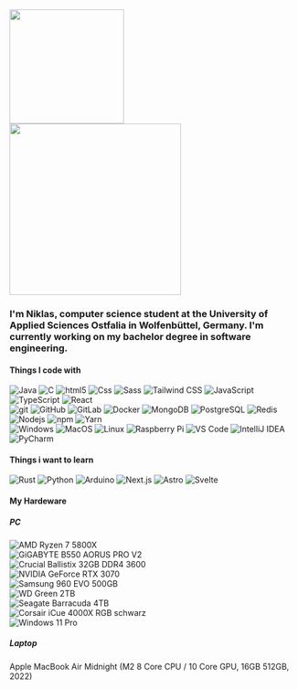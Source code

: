 <a href="https://github.com/anuraghazra/github-readme-stats">
    <img align="center" height=200 src="https://github-readme-stats.vercel.app/api?username=niklasfulle&theme=algolia&show_icons=true&count_private=true&custom_title=Niklas's%20Github%20Stats&cache_seconds=14400&hide=contribs" />
    <br/>
</a>
<a href="https://github.com/anuraghazra/github-readme-stats">
    <img align="center" height=300 src="https://github-readme-stats.vercel.app/api/top-langs/?username=niklasfulle&theme=algolia&layout=compact&langs_count=20&hide_progress=false&cache_seconds=14400&hide=mdx" />
</a>
<h3>I'm Niklas, computer science student at the University of Applied Sciences Ostfalia in Wolfenbüttel, Germany. I'm currently working on my bachelor degree in software engineering.</h2>

<h4>Things I code with</h4>
<p>
    <img alt="Java" src="https://img.shields.io/badge/-Java-b07219?style=flat-square&logo=java&logoColor=white" />
    <img alt="C" src="https://img.shields.io/badge/-C-555555?style=flat-square&logo=c&logoColor=white" />
    <img alt="html5" src="https://img.shields.io/badge/-HTML5-E34F26?style=flat-square&logo=html5&logoColor=white" />
    <img alt="Css" src="https://img.shields.io/badge/-Css-563d7c?style=flat-square&logo=css3&logoColor=white" />
    <img alt="Sass" src="https://img.shields.io/badge/-Sass-CC6699?style=flat-square&logo=sass&logoColor=white" />
    <img alt="Tailwind CSS" src="https://img.shields.io/badge/-Tailwind%20CSS-38B2AC?style=flat-square&logo=tailwind-css&logoColor=white" />
    <img alt="JavaScript" src="https://img.shields.io/badge/-JavaScript-f1e05a?style=flat-square&logo=javascript&logoColor=black" />
    <img alt="TypeScript" src="https://img.shields.io/badge/-TypeScript-007ACC?style=flat-square&logo=typescript&logoColor=white" />
    <img alt="React" src="https://img.shields.io/badge/-React-45b8d8?style=flat-square&logo=react&logoColor=white" />
    <br>
    <img alt="git" src="https://img.shields.io/badge/-Git-F05032?style=flat-square&logo=git&logoColor=white" />
    <img alt="GitHub" src="https://img.shields.io/badge/-GitHub-181717?style=flat-square&logo=github&logoColor=white" />
    <img alt="GitLab" src="https://camo.githubusercontent.com/35b0a4cb52ffc87fc7c464f9f2527dec988b663d0ae86bf8d542ae5649bd2c9e/68747470733a2f2f696d672e736869656c64732e696f2f62616467652f2d4769744c61622d4643413132313f7374796c653d666c61742d737175617265266c6f676f3d6769746c6162" />
    <img alt="Docker" src="https://img.shields.io/badge/-Docker-46a2f1?style=flat-square&logo=docker&logoColor=white" />
    <img alt="MongoDB" src="https://img.shields.io/badge/-MongoDB-13aa52?style=flat-square&logo=mongodb&logoColor=white" />
    <img alt="PostgreSQL" src="https://img.shields.io/badge/-PostgreSQL-336791?style=flat-square&logo=postgresql&logoColor=white" />
    <img alt="Redis" src="https://img.shields.io/badge/-Redis-DC382D?style=flat-square&logo=redis&logoColor=white" />
    <img alt="Nodejs" src="https://img.shields.io/badge/-Nodejs-43853d?style=flat-square&logo=Node.js&logoColor=white" />
    <img alt="npm" src="https://img.shields.io/badge/-NPM-CB3837?style=flat-square&logo=npm&logoColor=white" />
    <img alt="Yarn" src="https://img.shields.io/badge/-Yarn-2C8EBB?style=flat-square&logo=yarn&logoColor=white" />
    <br>
    <img alt="Windows" src="https://img.shields.io/badge/-Windows-0078D6?style=flat-square&logo=windows&logoColor=white" />
    <img alt="MacOS" src="https://img.shields.io/badge/-MacOS-999999?style=flat-square&logo=apple&logoColor=white" />
    <img alt="Linux" src="https://img.shields.io/badge/-Linux-FCC624?style=flat-square&logo=linux&logoColor=black" />
    <img alt="Raspberry Pi" src="https://img.shields.io/badge/-Raspberry%20Pi-C51A4A?style=flat-square&logo=raspberry-pi&logoColor=white" />
    <img alt="VS Code" src="https://img.shields.io/badge/-VS%20Code-007ACC?style=flat-square&logo=visual-studio-code&logoColor=white" />
    <img alt="IntelliJ IDEA" src="https://img.shields.io/badge/-IntelliJ%20IDEA-000000?style=flat-square&logo=intellij-idea&logoColor=blue" />
    <img alt="PyCharm" src="https://img.shields.io/badge/-PyCharm-000000?style=flat-square&logo=pycharm&logoColor=green" />
    <br>
</p>

<h4>Things i want to learn</h4>
<p> 
    <img alt="Rust" src="https://img.shields.io/badge/-Rust-000000?style=flat-square&logo=rust&logoColor=white" />
    <img alt="Python" src="https://img.shields.io/badge/-Python-3776AB?style=flat-square&logo=python&logoColor=white" />
    <img alt="Arduino" src="https://img.shields.io/badge/-Arduino-00979D?style=flat-square&logo=arduino&logoColor=white" />
    <img alt="Next.js" src="https://img.shields.io/badge/-Next.js-000000?style=flat-square&logo=next.js&logoColor=white" />
    <img alt="Astro" src="https://img.shields.io/badge/-Astro-000000?style=flat-square&logo=astro&logoColor=white" />
    <img alt="Svelte" src="https://img.shields.io/badge/-Svelte-FF3E00?style=flat-square&logo=svelte&logoColor=white" />
</p>

<h4>My Hardeware</h4>
<h5>PC</h5>
<div>
    <img alt="AMD Ryzen 7 5800X" src="https://img.shields.io/badge/-AMD%20Ryzen%207%205800X-ED1C24?style=flat-square&logo=amd&logoColor=white" /><br>
    <img alt="GiGABYTE B550 AORUS PRO V2" src="https://img.shields.io/badge/-GiGABYTE%20B550%20AORUS%20PRO%20V2-00AEEF?style=flat-square&logo=gigabyte&logoColor=white" /><br>
    <img alt="Crucial Ballistix 32GB DDR4 3600" src="https://img.shields.io/badge/-Crucial%20Ballistix%2032GB%20DDR4%203600-00AEEF?style=flat-square&logo=crucial&logoColor=white" /><br>
    <img alt="NVIDIA GeForce RTX 3070" src="https://img.shields.io/badge/-NVIDIA%20GeForce%20RTX%203070-76B900?style=flat-square&logo=nvidia&logoColor=white" /><br>
    <img alt="Samsung 960 EVO 500GB" src="https://img.shields.io/badge/-Samsung%20960%20EVO%20500GB-00AEEF?style=flat-square&logo=samsung&logoColor=white" /><br>
    <img alt="WD Green 2TB" src="https://img.shields.io/badge/-WD%20Green%202TB-00AEEF?style=flat-square&logo=western-digital&logoColor=white" /><br>
    <img alt="Seagate Barracuda 4TB" src="https://img.shields.io/badge/-Seagate%20Barracuda%204TB-00AEEF?style=flat-square&logo=seagate&logoColor=white" /><br>
    <img alt="Corsair iCue 4000X RGB schwarz" src="https://img.shields.io/badge/-Corsair%20iCue%204000X%20RGB%20schwarz-00AEEF?style=flat-square&logo=corsair&logoColor=white&color=black" /><br>
    <img alt="Windows 11 Pro" src="https://img.shields.io/badge/-Windows%2011%20Pro-00AEEF?style=flat-square&logo=windows&logoColor=white" /><br>
</div>
<h5>Laptop</h5>
<div>
    Apple MacBook Air Midnight (M2 8 Core CPU / 10 Core GPU, 16GB 512GB, 2022)
</div>
<br>
